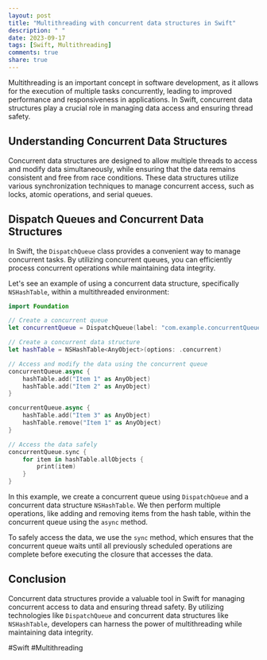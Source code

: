 ```yaml
---
layout: post
title: "Multithreading with concurrent data structures in Swift"
description: " "
date: 2023-09-17
tags: [Swift, Multithreading]
comments: true
share: true
---
```


Multithreading is an important concept in software development, as it allows for the execution of multiple tasks concurrently, leading to improved performance and responsiveness in applications. In Swift, concurrent data structures play a crucial role in managing data access and ensuring thread safety. 

## Understanding Concurrent Data Structures

Concurrent data structures are designed to allow multiple threads to access and modify data simultaneously, while ensuring that the data remains consistent and free from race conditions. These data structures utilize various synchronization techniques to manage concurrent access, such as locks, atomic operations, and serial queues.

## Dispatch Queues and Concurrent Data Structures

In Swift, the `DispatchQueue` class provides a convenient way to manage concurrent tasks. By utilizing concurrent queues, you can efficiently process concurrent operations while maintaining data integrity. 

Let's see an example of using a concurrent data structure, specifically `NSHashTable`, within a multithreaded environment:

```swift
import Foundation

// Create a concurrent queue
let concurrentQueue = DispatchQueue(label: "com.example.concurrentQueue", attributes: .concurrent)

// Create a concurrent data structure
let hashTable = NSHashTable<AnyObject>(options: .concurrent)

// Access and modify the data using the concurrent queue
concurrentQueue.async {
    hashTable.add("Item 1" as AnyObject)
    hashTable.add("Item 2" as AnyObject)
}

concurrentQueue.async {
    hashTable.add("Item 3" as AnyObject)
    hashTable.remove("Item 1" as AnyObject)
}

// Access the data safely
concurrentQueue.sync {
    for item in hashTable.allObjects {
        print(item)
    }
}
```

In this example, we create a concurrent queue using `DispatchQueue` and a concurrent data structure `NSHashTable`. We then perform multiple operations, like adding and removing items from the hash table, within the concurrent queue using the `async` method. 

To safely access the data, we use the `sync` method, which ensures that the concurrent queue waits until all previously scheduled operations are complete before executing the closure that accesses the data.

## Conclusion

Concurrent data structures provide a valuable tool in Swift for managing concurrent access to data and ensuring thread safety. By utilizing technologies like `DispatchQueue` and concurrent data structures like `NSHashTable`, developers can harness the power of multithreading while maintaining data integrity.

#Swift #Multithreading